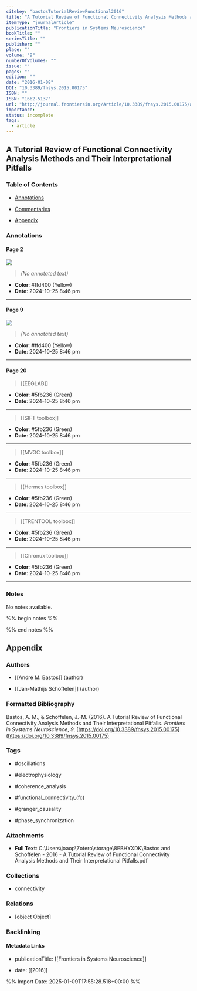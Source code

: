 ```yaml
---
citekey: "bastosTutorialReviewFunctional2016"
title: "A Tutorial Review of Functional Connectivity Analysis Methods and Their Interpretational Pitfalls"
itemType: "journalArticle"
publicationTitle: "Frontiers in Systems Neuroscience"
bookTitle: ""
seriesTitle: ""
publisher: ""
place: ""
volume: "9"
numberOfVolumes: ""
issue: ""
pages: ""
edition: ""
date: "2016-01-08"
DOI: "10.3389/fnsys.2015.00175"
ISBN: ""
ISSN: "1662-5137"
url: "http://journal.frontiersin.org/Article/10.3389/fnsys.2015.00175/abstract"
importance: 
status: incomplete
tags:
  - article
---
```


## A Tutorial Review of Functional Connectivity Analysis Methods and Their Interpretational Pitfalls

### Table of Contents

- [Annotations](#annotations)

+ [Commentaries](#commentaries)

- [Appendix](#appendix)

### Annotations




#### Page 2




![](<0 - Supplementary/images/bastosTutorialReviewFunctional2016.md/image-2-x297-y61.png>)



> *(No annotated text)*




- **Color**: #ffd400 (Yellow)
- **Date**: 2024-10-25 8:46 pm

---



#### Page 9




![](<0 - Supplementary/images/bastosTutorialReviewFunctional2016.md/image-9-x296-y60.png>)



> *(No annotated text)*




- **Color**: #ffd400 (Yellow)
- **Date**: 2024-10-25 8:46 pm

---



#### Page 20








> [[EEGLAB]]





- **Color**: #5fb236 (Green)
- **Date**: 2024-10-25 8:46 pm

---








> [[SIFT toolbox]]





- **Color**: #5fb236 (Green)
- **Date**: 2024-10-25 8:46 pm

---








> [[MVGC toolbox]]





- **Color**: #5fb236 (Green)
- **Date**: 2024-10-25 8:46 pm

---








> [[Hermes toolbox]]





- **Color**: #5fb236 (Green)
- **Date**: 2024-10-25 8:46 pm

---








> [[TRENTOOL toolbox]]





- **Color**: #5fb236 (Green)
- **Date**: 2024-10-25 8:46 pm

---








> [[Chronux toolbox]]





- **Color**: #5fb236 (Green)
- **Date**: 2024-10-25 8:46 pm

---





### Notes


No notes available.


%% begin notes %%

<!-- Write your personal notes here -->

%% end notes %%

## Appendix

### Authors


- [[André M. Bastos]] (author)

- [[Jan-Mathijs Schoffelen]] (author)




### Formatted Bibliography

Bastos, A. M., & Schoffelen, J.-M. (2016). A Tutorial Review of Functional Connectivity Analysis Methods and Their Interpretational Pitfalls. _Frontiers in Systems Neuroscience_, _9_. [https://doi.org/10.3389/fnsys.2015.00175](https://doi.org/10.3389/fnsys.2015.00175)


### Tags


- #oscillations

- #electrophysiology

- #coherence_analysis

- #functional_connectivity_(fc)

- #granger_causality

- #phase_synchronization




### Attachments


- **Full Text**: C:\Users\joaop\Zotero\storage\8EBHYXDK\Bastos and Schoffelen - 2016 - A Tutorial Review of Functional Connectivity Analysis Methods and Their Interpretational Pitfalls.pdf




### Collections


- connectivity




### Relations


- [object Object]



### Backlinking


#### Metadata Links


- publicationTitle: [[Frontiers in Systems Neuroscience]]




- date: [[2016]]





<!-- Any additional notes or comments -->


%% Import Date: 2025-01-09T17:55:28.518+00:00 %%
